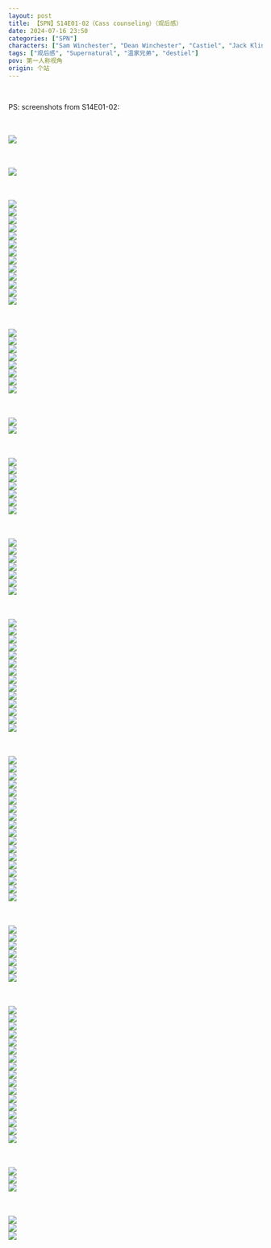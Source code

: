 ```yaml
---
layout: post
title: 【SPN】S14E01-02（Cass counseling）（观后感）
date: 2024-07-16 23:50
categories: ["SPN"]
characters: ["Sam Winchester", "Dean Winchester", "Castiel", "Jack Kline"]
tags: ["观后感", "Supernatural", "温家兄弟", "destiel"]
pov: 第一人称视角
origin: 个站
---
```


<br>

PS: screenshots from S14E01-02:

<br><br>
![](/assets/images/SPN/2024-07-16-SPN-1401-1.jpg)
<br>

<br><br>
![](/assets/images/SPN/2024-07-16-SPN-1401-2.jpg)
<br>

<br><br>
![](/assets/images/SPN/2024-07-16-SPN-1401-3.jpg)
<br>
![](/assets/images/SPN/2024-07-16-SPN-1401-4.jpg)
<br>
![](/assets/images/SPN/2024-07-16-SPN-1401-5.jpg)
<br>
![](/assets/images/SPN/2024-07-16-SPN-1401-6.jpg)
<br>
![](/assets/images/SPN/2024-07-16-SPN-1401-7.jpg)
<br>
![](/assets/images/SPN/2024-07-16-SPN-1401-8.jpg)
<br>
![](/assets/images/SPN/2024-07-16-SPN-1401-9.jpg)
<br>
![](/assets/images/SPN/2024-07-16-SPN-1401-10.jpg)
<br>
![](/assets/images/SPN/2024-07-16-SPN-1401-11.jpg)
<br>
![](/assets/images/SPN/2024-07-16-SPN-1401-12.jpg)
<br>
![](/assets/images/SPN/2024-07-16-SPN-1401-13.jpg)
<br>
![](/assets/images/SPN/2024-07-16-SPN-1401-14.jpg)
<br>
![](/assets/images/SPN/2024-07-16-SPN-1401-15.jpg)
<br>

<br><br>
![](/assets/images/SPN/2024-07-16-SPN-1401-16.jpg)
<br>
![](/assets/images/SPN/2024-07-16-SPN-1401-18.jpg)
<br>
![](/assets/images/SPN/2024-07-16-SPN-1401-19.jpg)
<br>
![](/assets/images/SPN/2024-07-16-SPN-1401-20.jpg)
<br>
![](/assets/images/SPN/2024-07-16-SPN-1401-21.jpg)
<br>
![](/assets/images/SPN/2024-07-16-SPN-1401-22.jpg)
<br>
![](/assets/images/SPN/2024-07-16-SPN-1401-23.jpg)
<br>
![](/assets/images/SPN/2024-07-16-SPN-1401-26.jpg)
<br>

<br><br>
![](/assets/images/SPN/2024-07-16-SPN-1401-24.jpg)
<br>
![](/assets/images/SPN/2024-07-16-SPN-1401-25.jpg)
<br>

<br><br>
![](/assets/images/SPN/2024-07-16-SPN-1401-27.jpg)
<br>
![](/assets/images/SPN/2024-07-16-SPN-1401-28.jpg)
<br>
![](/assets/images/SPN/2024-07-16-SPN-1401-29.jpg)
<br>
![](/assets/images/SPN/2024-07-16-SPN-1401-30.jpg)
<br>
![](/assets/images/SPN/2024-07-16-SPN-1401-31.jpg)
<br>
![](/assets/images/SPN/2024-07-16-SPN-1401-32.jpg)
<br>
![](/assets/images/SPN/2024-07-16-SPN-1401-33.jpg)
<br>

<br><br>
![](/assets/images/SPN/2024-07-16-SPN-1402-1.jpg)
<br>
![](/assets/images/SPN/2024-07-16-SPN-1402-2.jpg)
<br>
![](/assets/images/SPN/2024-07-16-SPN-1402-3.jpg)
<br>
![](/assets/images/SPN/2024-07-16-SPN-1402-4.jpg)
<br>
![](/assets/images/SPN/2024-07-16-SPN-1402-5.jpg)
<br>
![](/assets/images/SPN/2024-07-16-SPN-1402-6.jpg)
<br>
![](/assets/images/SPN/2024-07-16-SPN-1402-7.jpg)
<br>

<br><br>
![](/assets/images/SPN/2024-07-16-SPN-1402-8.jpg)
<br>
![](/assets/images/SPN/2024-07-16-SPN-1402-9.jpg)
<br>
![](/assets/images/SPN/2024-07-16-SPN-1402-10.jpg)
<br>
![](/assets/images/SPN/2024-07-16-SPN-1402-11.jpg)
<br>
![](/assets/images/SPN/2024-07-16-SPN-1402-12.jpg)
<br>
![](/assets/images/SPN/2024-07-16-SPN-1402-13.jpg)
<br>
![](/assets/images/SPN/2024-07-16-SPN-1402-14.jpg)
<br>
![](/assets/images/SPN/2024-07-16-SPN-1402-15.jpg)
<br>
![](/assets/images/SPN/2024-07-16-SPN-1402-16.jpg)
<br>
![](/assets/images/SPN/2024-07-16-SPN-1402-17.jpg)
<br>
![](/assets/images/SPN/2024-07-16-SPN-1402-18.jpg)
<br>
![](/assets/images/SPN/2024-07-16-SPN-1402-19.jpg)
<br>
![](/assets/images/SPN/2024-07-16-SPN-1402-20.jpg)
<br>
![](/assets/images/SPN/2024-07-16-SPN-1402-21.jpg)
<br>

<br><br>
![](/assets/images/SPN/2024-07-16-SPN-1402-23.jpg)
<br>
![](/assets/images/SPN/2024-07-16-SPN-1402-24.jpg)
<br>
![](/assets/images/SPN/2024-07-16-SPN-1402-25.jpg)
<br>
![](/assets/images/SPN/2024-07-16-SPN-1402-26.jpg)
<br>
![](/assets/images/SPN/2024-07-16-SPN-1402-27.jpg)
<br>
![](/assets/images/SPN/2024-07-16-SPN-1402-28.jpg)
<br>
![](/assets/images/SPN/2024-07-16-SPN-1402-29.jpg)
<br>
![](/assets/images/SPN/2024-07-16-SPN-1402-30.jpg)
<br>
![](/assets/images/SPN/2024-07-16-SPN-1402-31.jpg)
<br>
![](/assets/images/SPN/2024-07-16-SPN-1402-32.jpg)
<br>
![](/assets/images/SPN/2024-07-16-SPN-1402-33.jpg)
<br>
![](/assets/images/SPN/2024-07-16-SPN-1402-34.jpg)
<br>
![](/assets/images/SPN/2024-07-16-SPN-1402-35.jpg)
<br>
![](/assets/images/SPN/2024-07-16-SPN-1402-36.jpg)
<br>
![](/assets/images/SPN/2024-07-16-SPN-1402-37.jpg)
<br>
![](/assets/images/SPN/2024-07-16-SPN-1402-38.jpg)
<br>
![](/assets/images/SPN/2024-07-16-SPN-1402-39.jpg)
<br>
![](/assets/images/SPN/2024-07-16-SPN-1402-40.jpg)
<br>

<br><br>
![](/assets/images/SPN/2024-07-16-SPN-1402-41.jpg)
<br>
![](/assets/images/SPN/2024-07-16-SPN-1402-42.jpg)
<br>
![](/assets/images/SPN/2024-07-16-SPN-1402-43.jpg)
<br>
![](/assets/images/SPN/2024-07-16-SPN-1402-44.jpg)
<br>
![](/assets/images/SPN/2024-07-16-SPN-1402-45.jpg)
<br>
![](/assets/images/SPN/2024-07-16-SPN-1402-46.jpg)
<br>
![](/assets/images/SPN/2024-07-16-SPN-1402-47.jpg)
<br>

<br><br>
![](/assets/images/SPN/2024-07-16-SPN-1402-49.jpg)
<br>
![](/assets/images/SPN/2024-07-16-SPN-1402-50.jpg)
<br>
![](/assets/images/SPN/2024-07-16-SPN-1402-51.jpg)
<br>
![](/assets/images/SPN/2024-07-16-SPN-1402-52.jpg)
<br>
![](/assets/images/SPN/2024-07-16-SPN-1402-53.jpg)
<br>
![](/assets/images/SPN/2024-07-16-SPN-1402-54.jpg)
<br>
![](/assets/images/SPN/2024-07-16-SPN-1402-55.jpg)
<br>
![](/assets/images/SPN/2024-07-16-SPN-1402-56.jpg)
<br>
![](/assets/images/SPN/2024-07-16-SPN-1402-57.jpg)
<br>
![](/assets/images/SPN/2024-07-16-SPN-1402-58.jpg)
<br>
![](/assets/images/SPN/2024-07-16-SPN-1402-59.jpg)
<br>
![](/assets/images/SPN/2024-07-16-SPN-1402-60.jpg)
<br>
![](/assets/images/SPN/2024-07-16-SPN-1402-61.jpg)
<br>
![](/assets/images/SPN/2024-07-16-SPN-1402-62.jpg)
<br>
![](/assets/images/SPN/2024-07-16-SPN-1402-63.jpg)
<br>
![](/assets/images/SPN/2024-07-16-SPN-1402-64.jpg)
<br>
![](/assets/images/SPN/2024-07-16-SPN-1402-65.jpg)
<br>

<br><br>
![](/assets/images/SPN/2024-07-16-SPN-1401-17.jpg)
<br>
![](/assets/images/SPN/2024-07-16-SPN-1402-22.jpg)
<br>
![](/assets/images/SPN/2024-07-16-SPN-1402-48.jpg)
<br>

<br><br>
![](/assets/images/SPN/2024-07-16-SPN-1402-66.jpg)
<br>
![](/assets/images/SPN/2024-07-16-SPN-1402-67.jpg)
<br>
![](/assets/images/SPN/2024-07-16-SPN-1402-68.jpg)
<br>
